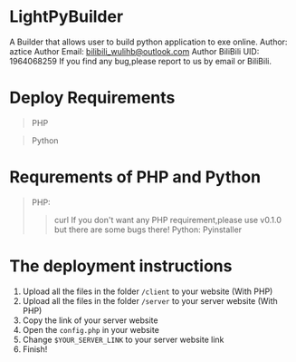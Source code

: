 # LightPyBuilder
A Builder that allows user to build python application to exe online.
Author: aztice
Author Email: bilibili_wulihb@outlook.com
Author BiliBili UID: 1964068259
If you find any bug,please report to us by email or BiliBili.
# Deploy Requirements
> PHP

> Python
# Requrements of PHP and Python
> PHP:
>> curl
If you don't want any PHP requirement,please use v0.1.0 but there are some bugs there!
> Python:
>> Pyinstaller
# The deployment instructions
1. Upload all the files in the folder ```/client``` to your website (With PHP)
2. Upload all the files in the folder ```/server``` to your server website (With PHP)
3. Copy the link of your server website
4. Open the ```config.php``` in your website
5. Change ```$YOUR_SERVER_LINK``` to your server website link
6. Finish!
